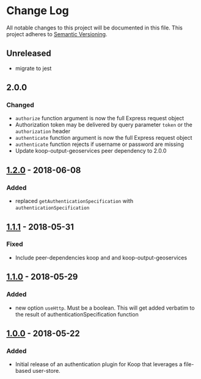 # Change Log
All notable changes to this project will be documented in this file.
This project adheres to [Semantic Versioning](http://semver.org/).

## Unreleased
* migrate to jest

## 2.0.0
### Changed
* `authorize` function argument is now the full Express request object
* Authorization token may be delivered by query parameter `token` or the `authorization` header
* `authenticate` function argument is now the full Express request object
* `authenticate` function rejects if username or password are missing
* Update koop-output-geoservices peer dependency to 2.0.0

## [1.2.0] - 2018-06-08
### Added
* replaced `getAuthenticationSpecification` with `authenticationSpecification`

## [1.1.1] - 2018-05-31
### Fixed
* Include peer-dependencies koop and and koop-output-geoservices

## [1.1.0] - 2018-05-29
### Added
* new option `useHttp`. Must be a boolean. This will get added verbatim to the result of authenticationSpecification function

## [1.0.0] - 2018-05-22
### Added
* Initial release of an authentication plugin for Koop that leverages a file-based user-store.

[2.0.0]: https://github.com/koopjs/koop-auth-direct-file/compare/v1.2.0...v2.0.0
[1.2.0]: https://github.com/koopjs/koop-auth-direct-file/compare/v1.1.0...v1.2.0
[1.1.1]: https://github.com/koopjs/koop-auth-direct-file/compare/v1.1.0...v1.1.1
[1.1.0]: https://github.com/koopjs/koop-auth-direct-file/compare/v1.0.0...v1.1.0
[1.0.0]: https://github.com/koopjs/koop-auth-direct-file/releases/tag/v1.0.0
